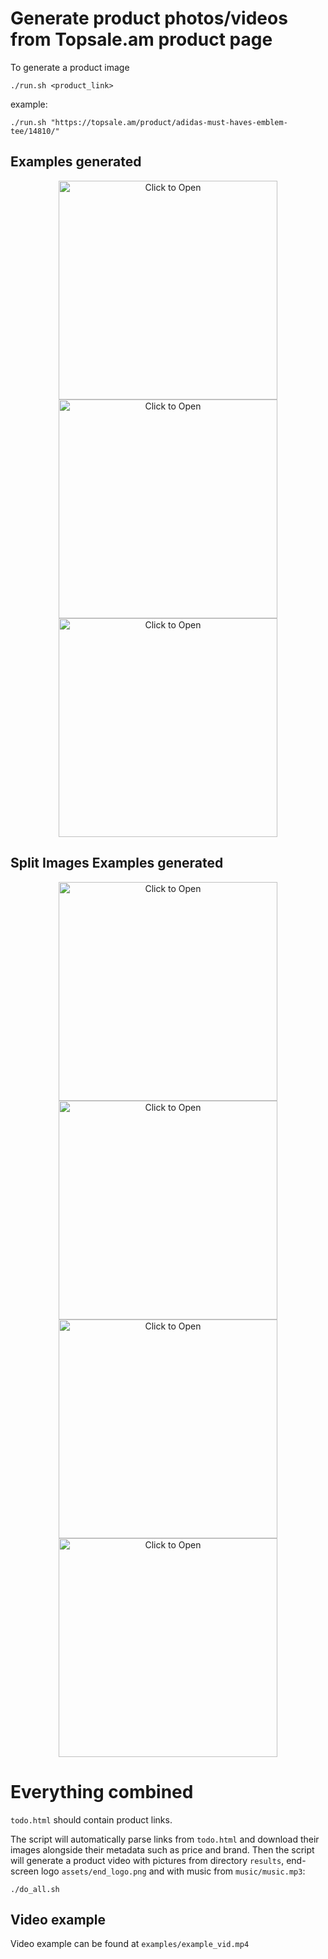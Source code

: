# Generate product photos/videos from Topsale.am product page

To generate a product image
```shell script
./run.sh <product_link>
```
example:
```shell script
./run.sh "https://topsale.am/product/adidas-must-haves-emblem-tee/14810/"
```

## Examples generated
<p align="center">
  <img src="examples/standard/846e6ff61e4a9a558f7eMust_Haves_Emblem_Tee_White_ED7272_21_model.png" height="350" width="350" title="Click to Open">
  <img src="examples/standard/bf8662ce483d96871fb4Untitled-1.png" height="350" width="350" title="Click to Open">
  <img src="examples/standard/106368865_2384585271841445_6638484179430715958_n.png" height="350" width="350" title="Click to Open">
</p>

## Split Images Examples generated
<p align="center">
  <img src="examples/split_image/9b9f3dbc4006e8350a9cUntitled-1.png" height="350" width="350" title="Click to Open">
  <img src="examples/split_image/89b68cf09b3851fbc731jdsijs.png" height="350" width="350" title="Click to Open">
  <img src="examples/split_image/3385f05229575dbad629asjkhdhsa.png" height="350" width="350" title="Click to Open">
  <img src="examples/split_image/c464fd10360ada381b76hjvhjvghj.png" height="350" width="350" title="Click to Open">
</p>

# Everything combined
`todo.html` should contain product links.

The script will automatically parse links from `todo.html` and download their images alongside their metadata such as price and brand.
Then the script will generate a product video with pictures from directory `results`, end-screen logo `assets/end_logo.png` and with music from `music/music.mp3`:
```shell script
./do_all.sh
```

## Video example

Video example can be found at `examples/example_vid.mp4`
